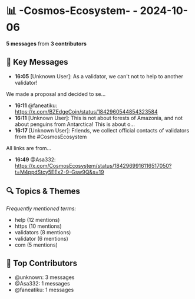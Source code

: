 # 📊 -Cosmos-Ecosystem- - 2024-10-06
**5 messages** from **3 contributors**

## 💬 Key Messages
- **16:05** [Unknown User]: As a validator, we can't  not to help to another validator!

We made a proposal and decided to se...
- **16:11** @faneatiku: https://x.com/BZEdgeCoin/status/1842960544854323584
- **16:11** [Unknown User]: This is  not about  forests of Amazonia, and not  about penguins from Antarctica!
This is about o...
- **16:17** [Unknown User]: Friends, we collect official contacts of validators from the #CosmosEcosystem

All links are from...
- **16:49** @Asa332: https://x.com/CosmosEcosystem/status/1842969916116517050?t=M4ppdStcy5EEx2-9-Gsw9Q&s=19

## 🔍 Topics & Themes
*Frequently mentioned terms:*
- help (12 mentions)
- https (10 mentions)
- validators (8 mentions)
- validator (6 mentions)
- com (5 mentions)

## 👥 Top Contributors
- @unknown: 3 messages
- @Asa332: 1 messages
- @faneatiku: 1 messages